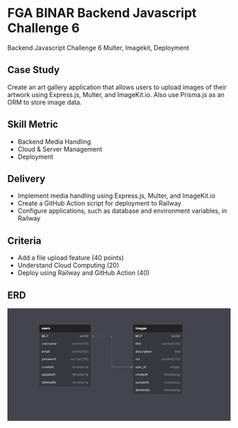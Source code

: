 # FGA BINAR Backend Javascript Challenge 6
Backend Javascript Challenge 6 Multer, Imagekit, Deployment 

## Case Study
Create an art gallery application that allows users to upload images of their artwork using Express.js, Multer, and ImageKit.io. Also use Prisma.js as an ORM to store image data.

## Skill Metric
- Backend Media Handling
- Cloud & Server Management
- Deployment

## Delivery
- Implement media handling using Express.js, Multer, and ImageKit.io
- Create a GitHub Action script for deployment to Railway
- Configure applications, such as database and environment variables, in Railway

## Criteria
- Add a file upload feature (40 points)
- Understand Cloud Computing (20)
- Deploy using Railway and GitHub Action (40)

## ERD
![](/erd.png)



